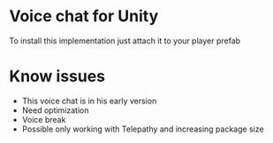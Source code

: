 # Voice chat for Unity

To install this implementation just attach it to your player prefab

# Know issues

* This voice chat is in his early version
* Need optimization
* Voice break
* Possible only working with Telepathy and increasing package size